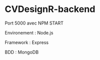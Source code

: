 # CVDesignR-backend

Port 5000 avec NPM START

Environement : Node.js

Framework : Express

BDD : MongoDB
